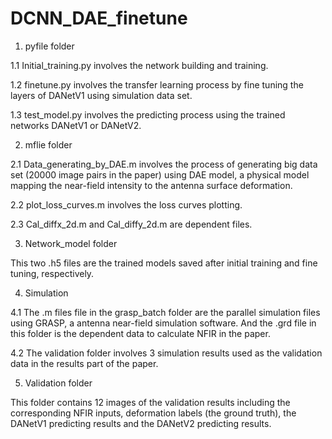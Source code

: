 # DCNN_DAE_finetune

1. pyfile folder

1.1  Initial_training.py involves the network building and training.

1.2 finetune.py involves the transfer learning process by fine tuning the layers of DANetV1 using simulation data set.

1.3 test_model.py involves the predicting process using the trained networks DANetV1 or DANetV2.

2. mflie folder

2.1 Data_generating_by_DAE.m involves the process of generating big data set (20000 image pairs in the paper) using DAE model, a physical model mapping the near-field intensity to the antenna surface deformation.

2.2 plot_loss_curves.m involves the loss curves plotting.

2.3 Cal_diffx_2d.m and Cal_diffy_2d.m are dependent files.

3. Network_model folder

This two .h5 files are the trained models saved after initial training and fine tuning, respectively.

4. Simulation

4.1 The .m files file in the grasp_batch folder are the parallel simulation files using GRASP, a antenna near-field simulation software. And the .grd file in this folder is the dependent data to calculate NFIR in the paper.

4.2 The validation folder involves 3 simulation results used as the validation data in the results part of the paper.

5. Validation folder

This folder contains 12 images of the validation results including the corresponding NFIR inputs, deformation labels (the ground truth), the DANetV1 predicting results and the DANetV2 predicting results.

